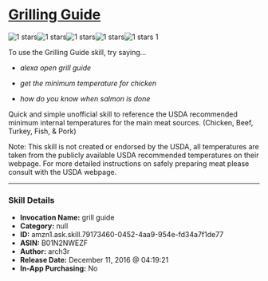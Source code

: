 # [Grilling Guide](http://alexa.amazon.com/#skills/amzn1.ask.skill.79173460-0452-4aa9-954e-fd34a7f1de77)
![1 stars](../../images/ic_star_black_18dp_1x.png)![1 stars](../../images/ic_star_border_black_18dp_1x.png)![1 stars](../../images/ic_star_border_black_18dp_1x.png)![1 stars](../../images/ic_star_border_black_18dp_1x.png)![1 stars](../../images/ic_star_border_black_18dp_1x.png) 1

To use the Grilling Guide skill, try saying...

* *alexa open grill guide*

* *get the minimum temperature for chicken*

* *how do you know when salmon is done*

Quick and simple unofficial skill to reference the USDA recommended minimum internal temperatures for the main meat sources. (Chicken, Beef, Turkey, Fish, & Pork)

Note: This skill is not created or endorsed by the USDA, all temperatures are taken from the publicly available USDA recommended temperatures on their webpage.  For more detailed instructions on safely preparing meat please consult with the USDA webpage.

***

### Skill Details

* **Invocation Name:** grill guide
* **Category:** null
* **ID:** amzn1.ask.skill.79173460-0452-4aa9-954e-fd34a7f1de77
* **ASIN:** B01N2NWEZF
* **Author:** arch3r
* **Release Date:** December 11, 2016 @ 04:19:21
* **In-App Purchasing:** No
